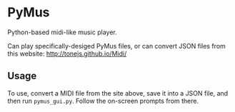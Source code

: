 # PyMus
Python-based midi-like music player.

Can play specifically-desiged PyMus files, or can convert JSON files from this website: http://tonejs.github.io/Midi/

## Usage
To use, convert a MIDI file from the site above, save it into a JSON file, and then run `pymus_gui.py`. Follow the on-screen prompts from there.
